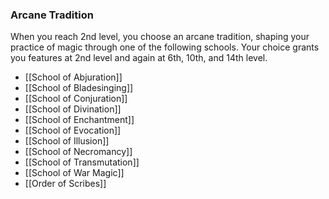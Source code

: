 ### Arcane Tradition
When you reach 2nd level, you choose an arcane tradition, shaping your practice of magic through one of the following schools. Your choice grants you features at 2nd level and again at 6th, 10th, and 14th level.
- [[School of Abjuration]]
- [[School of Bladesinging]]
- [[School of Conjuration]]
- [[School of Divination]]
- [[School of Enchantment]]
- [[School of Evocation]]
- [[School of Illusion]]
- [[School of Necromancy]]
- [[School of Transmutation]]
- [[School of War Magic]]
- [[Order of Scribes]]